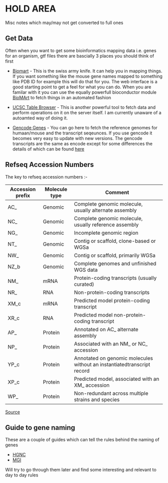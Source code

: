 # HOLD AREA

Misc notes which may/may not get converted to full ones

## Get Data

Often when you want to get some bioinformatics mapping data i.e. genes for an organism, gtf files there are bascially 3 places you should think of first

- [Biomart](http://ensembl.org/biomart) - This is the swiss army knife. It can help you in mapping things. If you want something like the mouse gene names mapped to something like PDB ID for example this will do that for you. The web interface is a good starting point to get a feel for what you can do. When you are familar with it you can use the equally powerfull bioconductor module [BioMArt](https://bioconductor.org/packages/release/bioc/html/biomaRt.html) to fetch things in an automated fashion

- [UCSC Table Browser](https://genome.ucsc.edu/cgi-bin/hgTables) - This is another powerful tool to fetch data and perform operations on it on the server itself. I am currently unaware of a autoamted way of doing it. 

- [Gencode Genes](https://www.gencodegenes.org/) - You can go here to fetch the reference genomes for humaan/mouse and the transcript seqeunces. If you use gencode it becomes very easy to update with new versions. The gencode transcripts are the same as encode except for some differences the details of which can be found [here](https://www.gencodegenes.org/faq.html)

## Refseq Accession Numbers

The key to refseq accession numbers :-

| Accession prefix | Molecule type | Comment                                                                 |
|------------------|---------------|-------------------------------------------------------------------------|
| AC_              | Genomic       | Complete genomic molecule, usually alternate assembly                   |
| NC_              | Genomic       | Complete genomic molecule, usually reference assembly                   |
| NG_              | Genomic       | Incomplete genomic region                                               |
| NT_              | Genomic       | Contig or scaffold, clone-based or WGSa                                 |
| NW_              | Genomic       | Contig or scaffold, primarily WGSa                                      |
| NZ_b             | Genomic       | Complete genomes and unfinished WGS data                                |
| NM_              | mRNA          | Protein-coding transcripts (usually curated)                            |
| NR_              | RNA           | Non-protein-coding transcripts                                          |
| XM_c             | mRNA          | Predicted model protein-coding transcript                               |
| XR_c             | RNA           | Predicted model non-protein-coding transcript                           |
| AP_              | Protein       | Annotated on AC_ alternate assembly                                     |
| NP_              | Protein       | Associated with an NM_ or NC_ accession                                 |
| YP_c             | Protein       | Annotated on genomic molecules without an instantiatedtranscript record |
| XP_c             | Protein       | Predicted model, associated with an XM_ accession                       |
| WP_              | Protein       | Non-redundant across multiple strains and species                       |


[Source](https://www.ncbi.nlm.nih.gov/books/NBK21091/table/ch18.T.refseq_accession_numbers_and_mole/?report=objectonly)

## Guide to gene naming

These are a couple of guides which can tell the rules behind the naming of genes

- [HGNC](https://www.genenames.org/about/guidelines)
- [MGI](http://www.informatics.jax.org/nomen/gene.shtml)

Will try to go through them later and find some interesting and relevant to day to day rules
